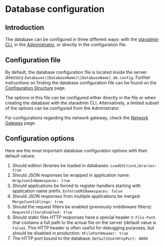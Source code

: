 # Database configuration

## Introduction

The database can be configured in three different ways: with the [staradmin CLI](../working-with-starcounter/staradmin-cli.md), in the [Administrator](), or directly in the configuration file.

## Configuration file

By default, the database configuration file is located inside the server directory `Databases\[DatabaseName]\[DatabaseName].db.config`. Further instructions on finding the database configuration file can be found on the [Configuration Structure](../working-with-starcounter/configuration-structure.md) page.

The options in this file can be configured either directly in the file or when creating the database with the staradmin CLI. Alternatively, a limited subset of the options can be configured from the Administrator.

For configurations regarding the network gateway, check the [Network Gateway](../network/network-gateway.md) page.

## Configuration options

Here are the most important database configuration options with their default values:

1. Should edition libraries be loaded in databases: `LoadEditionLibraries: true`
2. Should JSON responses be wrapped in application name: `WrapJsonInNamespaces: true`
3. Should applications be forced to register handlers starting with application name prefix: `EnforceURINamespaces: false`
4. Should JSON responses from multiple applications be merged: `MergeJsonSiblings: true`
5. Should the request filters be enabled \(previously middleware filters\): `RequestFiltersEnabled: true`
6. Should static files HTTP responses have a special header `X-File-Path` that contains a full path to the actual file on the server \(default value is `False`\). This HTTP header is often useful for debugging purposes, but should be disabled in production: `XFilePathHeader: true`
7. The HTTP port bound to the database: `DefaultUserHttpPort: 8080`


